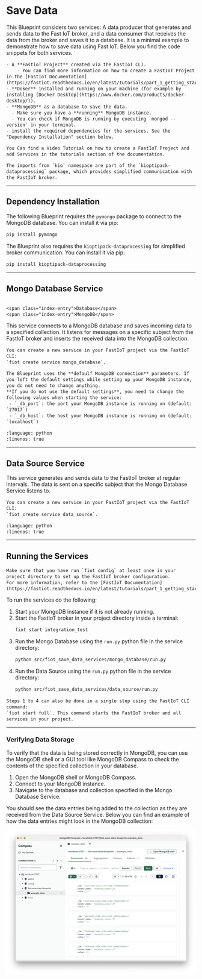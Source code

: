 # Save Data

This Blueprint considers two services: A data producer that generates and sends data to the Fast IoT broker, and a data consumer that receives the data from the broker and saves it to a database.
It is a minimal example to demonstrate how to save data using Fast IoT.
Below you find the code snippets for both services.

```{prereq}
- A **FastioT Project** created via the FastIoT CLI. 
    - You can find more information on how to create a FastIoT Project in the [FastIoT Documentation](https://fastiot.readthedocs.io/en/latest/tutorials/part_1_getting_started/01_first_project_setup.html).
- **Doker** installed and running on your machine (for example by installing [Docker Desktop](https://www.docker.com/products/docker-desktop/)).
- **MongoDB** as a database to save the data.
  - Make sure you have a **running** MongoDB instance. 
  - You can check if MongoDB is running by executing `mongod --version` in your terminal. 
- install the required dependencies for the services. See the "Dependency Installation" section below.
```

```{tutorial}
You Can find a Video Tutorial on how to create a FastIoT Project and add Services in the tutorials section of the documentation.
```

```{note}
The imports from `kio` namespace are part of the `kioptipack-dataprocessing` package, which provides simplified communication with the FastIoT broker.
```
---

## Dependency Installation

The following Blueprint requires the `pymongo` package to connect to the MongoDB database.
You can install it via pip:
```bash
pip install pymongo
```
The Blueprint also requires the `kioptipack-dataprocessing` for simplified broker communication.
You can install it via pip:
```bash
pip install kioptipack-dataprocessing
```

---

## Mongo Database Service
```{index} single: Database; MongoDB;
```

```{raw} html
<span class="index-entry">Database</span>
<span class="index-entry">MongoDB</span>
```
This service connects to a MongoDB database and saves incoming data to a specified collection.
It listens for messages on a specific subject from the FastIoT broker and inserts the received data into the MongoDB collection.

```{note}
You can create a new service in your FastIoT project via the FastIoT CLI: 
`fiot create service mongo_database`.
```

```{note}
The Blueprint uses the **defaulf MongoDB connection** parameters. If you left the default settings while setting up your MongoDB instance, you do not need to change anything.
**If you do not use the default settings**, you need to change the following values when starting the service:
 - `_db_port`: the port your MongoDB instance is running on (default: `27017`)
 - `_db_host`: the host your MongoDB instance is running on (default: `localhost`)
```


```{literalinclude} ../../../fast-iot-example-projects/fiot-save-data/src/fiot_save_data_services/mongo_database/mongo_database_service.py
:language: python
:linenos: true
```

---

## Data Source Service
This service generates and sends data to the FastIoT broker at regular intervals.
The data is sent on a specific subject that the Mongo Database Service listens to.

```{note}
You can create a new service in your FastIoT project via the FastIoT CLI: 
`fiot create service data_source`.
```

```{literalinclude} ../../../fast-iot-example-projects/fiot-save-data/src/fiot_save_data_services/data_source/data_source_service.py
:language: python
:linenos: true
```

---

## Running the Services

```{note}
Make sure that you have run `fiot config` at least once in your project directory to set up the FastIoT broker configuration.
For more information, refer to the [FastIoT Documentation](https://fastiot.readthedocs.io/en/latest/tutorials/part_1_getting_started/02_fiot_config.html).
```

To run the services do the following:
1. Start your MongoDB instance if it is not already running.
2. Start the FastIoT broker in your project directory inside a terminal:
   ```bash
   fiot start integration_test
   ```
3. Run the Mongo Database using the `run.py` python file in the service directory:
   ```bash
   python src/fiot_save_data_services/mongo_database/run.py
   ```
4. Run the Data Source using the `run.py` python file in the service directory:
   ```bash
   python src/fiot_save_data_services/data_source/run.py
   ```
   
```{tip}
Steps 1 to 4 can also be done in a single step using the FastIoT CLI command:
`fiot start full`. This command starts the FastIoT broker and all services in your project.
```

---

### Verifying Data Storage
To verify that the data is being stored correctly in MongoDB, you can use the MongoDB shell or a GUI tool like MongoDB Compass to check the contents of the specified collection in your database.
1. Open the MongoDB shell or MongoDB Compass.
2. Connect to your MongoDB instance. 
3. Navigate to the database and collection specified in the Mongo Database Service.

You should see the data entries being added to the collection as they are received from the Data Source Service.
Below you can find an example of how the data entries might look in the MongoDB collection:

![Blueprints](../_static/blueprint-sava-data-expected-mongo-state.png)


